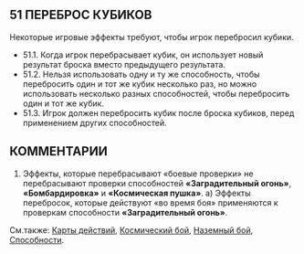 51 ПЕРЕБРОС КУБИКОВ
---

Некоторые игровые эффекты требуют, чтобы игрок перебросил кубики.
* 51.1. Когда игрок перебрасывает кубик, он использует новый результат броска вместо предыдущего результата.
* 51.2. Нельзя использовать одну и ту же способность, чтобы перебросить один и тот же кубик несколько раз, но можно использовать несколько разных способностей, чтобы перебросить один и тот же кубик.
* 51.3. Игрок должен перебросить кубик после броска кубиков, перед применением других способностей.

КОММЕНТАРИИ
---
1) Эффекты, которые перебрасывают «боевые проверки» не перебрасывают проверки способностей **«Заградительный огонь»**, **«Бомбардировка»** и **«Космическая пушка»**.
  а) Эффекты перебросок, которые действуют «во время боя» применяются к проверкам способности **«Заградительный огонь»**.

См.также: [Карты действий](action_cards.md), [Космический бой](space_combat.md), [Наземный бой](ground_combat.md), [Способности](abilities.md).
